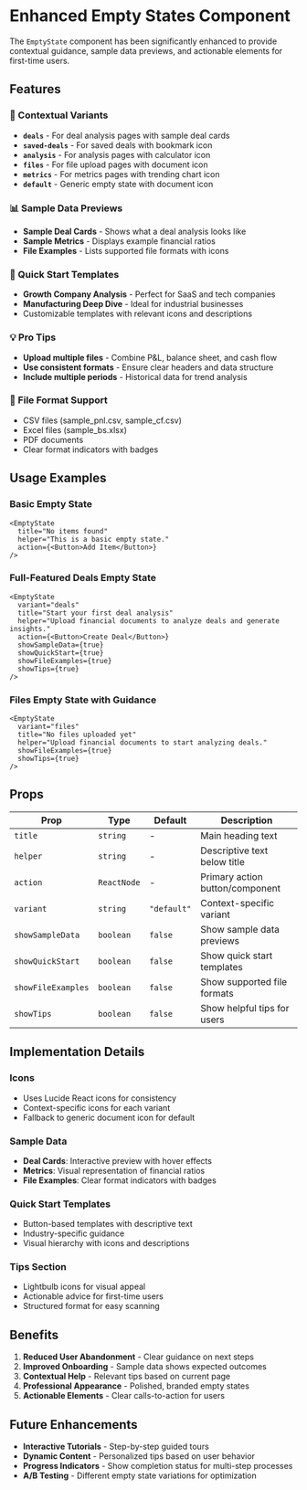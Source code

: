 # Enhanced Empty States Component

The `EmptyState` component has been significantly enhanced to provide contextual guidance, sample data previews, and actionable elements for first-time users.

## Features

### 🎯 Contextual Variants
- **`deals`** - For deal analysis pages with sample deal cards
- **`saved-deals`** - For saved deals with bookmark icon
- **`analysis`** - For analysis pages with calculator icon
- **`files`** - For file upload pages with document icon
- **`metrics`** - For metrics pages with trending chart icon
- **`default`** - Generic empty state with document icon

### 📊 Sample Data Previews
- **Sample Deal Cards** - Shows what a deal analysis looks like
- **Sample Metrics** - Displays example financial ratios
- **File Examples** - Lists supported file formats with icons

### 🚀 Quick Start Templates
- **Growth Company Analysis** - Perfect for SaaS and tech companies
- **Manufacturing Deep Dive** - Ideal for industrial businesses
- Customizable templates with relevant icons and descriptions

### 💡 Pro Tips
- **Upload multiple files** - Combine P&L, balance sheet, and cash flow
- **Use consistent formats** - Ensure clear headers and data structure
- **Include multiple periods** - Historical data for trend analysis

### 📁 File Format Support
- CSV files (sample_pnl.csv, sample_cf.csv)
- Excel files (sample_bs.xlsx)
- PDF documents
- Clear format indicators with badges

## Usage Examples

### Basic Empty State
```tsx
<EmptyState
  title="No items found"
  helper="This is a basic empty state."
  action={<Button>Add Item</Button>}
/>
```

### Full-Featured Deals Empty State
```tsx
<EmptyState
  variant="deals"
  title="Start your first deal analysis"
  helper="Upload financial documents to analyze deals and generate insights."
  action={<Button>Create Deal</Button>}
  showSampleData={true}
  showQuickStart={true}
  showFileExamples={true}
  showTips={true}
/>
```

### Files Empty State with Guidance
```tsx
<EmptyState
  variant="files"
  title="No files uploaded yet"
  helper="Upload financial documents to start analyzing deals."
  showFileExamples={true}
  showTips={true}
/>
```

## Props

| Prop | Type | Default | Description |
|------|------|---------|-------------|
| `title` | `string` | - | Main heading text |
| `helper` | `string` | - | Descriptive text below title |
| `action` | `ReactNode` | - | Primary action button/component |
| `variant` | `string` | `"default"` | Context-specific variant |
| `showSampleData` | `boolean` | `false` | Show sample data previews |
| `showQuickStart` | `boolean` | `false` | Show quick start templates |
| `showFileExamples` | `boolean` | `false` | Show supported file formats |
| `showTips` | `boolean` | `false` | Show helpful tips for users |

## Implementation Details

### Icons
- Uses Lucide React icons for consistency
- Context-specific icons for each variant
- Fallback to generic document icon for default

### Sample Data
- **Deal Cards**: Interactive preview with hover effects
- **Metrics**: Visual representation of financial ratios
- **File Examples**: Clear format indicators with badges

### Quick Start Templates
- Button-based templates with descriptive text
- Industry-specific guidance
- Visual hierarchy with icons and descriptions

### Tips Section
- Lightbulb icons for visual appeal
- Actionable advice for first-time users
- Structured format for easy scanning

## Benefits

1. **Reduced User Abandonment** - Clear guidance on next steps
2. **Improved Onboarding** - Sample data shows expected outcomes
3. **Contextual Help** - Relevant tips based on current page
4. **Professional Appearance** - Polished, branded empty states
5. **Actionable Elements** - Clear calls-to-action for users

## Future Enhancements

- **Interactive Tutorials** - Step-by-step guided tours
- **Dynamic Content** - Personalized tips based on user behavior
- **Progress Indicators** - Show completion status for multi-step processes
- **A/B Testing** - Different empty state variations for optimization
